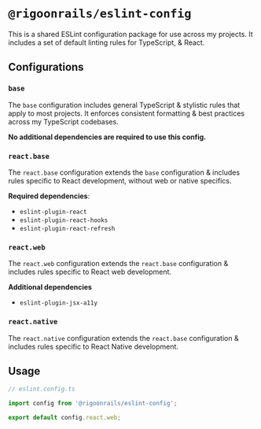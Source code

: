 # `@rigoonrails/eslint-config`

This is a shared ESLint configuration package for use across my projects. It includes a set of default linting rules for TypeScript, & React.

## Configurations

### `base`
The `base` configuration includes general TypeScript & stylistic rules that apply to most projects. It enforces consistent formatting & best practices across my TypeScript codebases.

**No additional dependencies are required to use this config.**

### `react.base`
The `react.base` configuration extends the `base` configuration & includes rules specific to React development, without web or native specifics.

**Required dependencies**:
- `eslint-plugin-react`
- `eslint-plugin-react-hooks`
- `eslint-plugin-react-refresh`

### `react.web`
The `react.web` configuration extends the `react.base` configuration & includes rules specific to React web development.

**Additional dependencies**
- `eslint-plugin-jsx-a11y`

### `react.native`
The `react.native` configuration extends the `react.base` configuration & includes rules specific to React Native development.

## Usage

```ts
// eslint.config.ts

import config from '@rigoonrails/eslint-config';

export default config.react.web;
```
